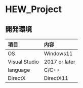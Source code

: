 # HEW_Project

## 開発環境

| 項目 | 内容 |
|:-----------|:------------|
| OS | Windows11 |
| Visual Studio | 2017 or later |
| language | C/C++ |
| DirectX | DirectX11 |